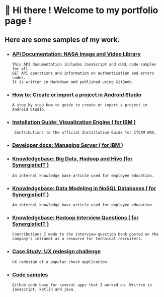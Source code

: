 
# :wave: Hi there ! Welcome to my portfolio page !


## Here are some samples of my work. 



* ### [API Documentation: NASA Image and Video Library](https://ds-gitbook.gitbook.io/nasa-image-and-video-apis/)
      This API documentation includes JavaScript and cURL code samples for all 
      GET API operations and information on authentication and errors codes. 
      It is written in Markdown and published using GitBook.

* ### [How to: Create or import a project in Android Studio](https://github.com/dees101/docs/blob/main/Create%20or%20import%20a%20project%20in%20Android%20Studio%20(1).pdf)
      A step by step How to guide to create or import a project in Android Studio. 
      
* ### [Installation Guide: Visualization Engine ( for IBM )](https://github.com/dees101/docs/blob/main/IBM-ITCAM-was-Agent%20Installation%20Guide.pdf)
       Contributions to the official Installation Guide for ITCAM WAS.

* ### [Developer docs: Managing Server ( for IBM )](url)

* ### [Knowledgebase: Big Data, Hadoop and Hive (for SynergisticIT )](https://github.com/dees101/docs/blob/main/Big%20Data%2CHadoop%20%26%20Hive.pdf)
      An internal knowledge base article used for employee education. 

* ### [Knowledgebase: Data Modeling in NoSQL Databases ( for SynergisticIT )](https://github.com/dees101/docs/blob/main/Data%20Modeling%20in%20NoSQL%20Databases.pdf)
      An internal knowledge base article used for employee education. 

* ### [Knowledgebase: Hadoop Interview Questions ( for SynergisticIT )](https://github.com/dees101/docs/blob/main/Hadoop%20Interview%20Q%26A.pdf)
      Contributions I made to the interview question bank posted on the company's intranet as a resource for technical recruiters.

* ### [Case Study: UX redesign challenge](https://github.com/dees101/docs/blob/main/UX%20Redesign%20SplitCheck.pdf)
      UX redesign of a popular check application.





 * ### [Code samples](https://github.com/dees101/)  
       Github code base for several apps that I worked on. Written in javascript, kotlin and java.
 






     



